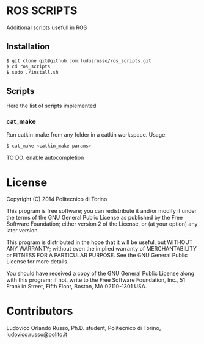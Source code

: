 ROS SCRIPTS
========

Additional scripts usefull in ROS

## Installation

```bash
$ git clone git@github.com:ludusrusso/ros_scripts.git
$ cd ros_scripts
$ sudo ./install.sh
```



## Scripts

Here the list of scripts implemented

### cat_make

Run catkin_make from any folder in a catkin workspace.
Usage:

```bash
$ cat_make <catkin_make params>
```

TO DO: enable autocompletion


License
============
Copyright (C) 2014 Politecnico di Torino

This program is free software; you can redistribute it and/or modify
it under the terms of the GNU General Public License as published by
the Free Software Foundation; either version 2 of the License, or
(at your option) any later version.

This program is distributed in the hope that it will be useful,
but WITHOUT ANY WARRANTY; without even the implied warranty of
MERCHANTABILITY or FITNESS FOR A PARTICULAR PURPOSE.  See the
GNU General Public License for more details.

You should have received a copy of the GNU General Public License along
with this program; if not, write to the Free Software Foundation, Inc.,
51 Franklin Street, Fifth Floor, Boston, MA 02110-1301 USA.

Contributors
============
Ludovico Orlando Russo, Ph.D. student, Politecnico di Torino, ludovico.russo@polito.it

